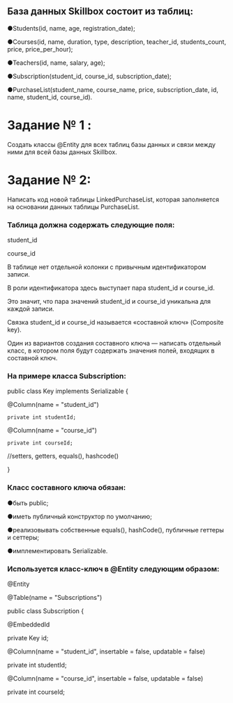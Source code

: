 ## База данных Skillbox состоит из таблиц:

●Students(id, name, age, registration_date); 

●Courses(id, name, duration, type, description, teacher_id, students_count, price, price_per_hour);

●Teachers(id, name, salary, age); 

●Subscription(student_id, course_id, subscription_date); 

●PurchaseList(student_name, course_name, price, subscription_date, id, name, student_id, course_id).

# Задание № 1 :
 
 Создать классы @Entity для всех таблиц базы данных и связи между ними для всей базы данных Skillbox.

# Задание № 2:

Написать код новой таблицы LinkedPurchaseList, которая заполняется на основании данных таблицы PurchaseList.

### Таблица должна содержать следующие поля:

student_id

course_id

В таблице нет отдельной колонки с привычным идентификатором записи. 

В роли идентификатора здесь выступает пара student_id и course_id.  

Это значит, что пара значений student_id и course_id уникальна для каждой записи.

Связка student_id и course_id называется «составной ключ» (Composite key). 

Один из вариантов создания составного ключа — написать отдельный класс, в котором поля будут содержать значения полей, входящих в составной ключ.

### На примере класса Subscription:

public class Key implements Serializable {

@Column(name = "student_id")

    private int studentId;

@Column(name = "course_id")

    private int courseId;

 //setters, getters, equals(), hashcode()

}

### Класс составного ключа обязан:

●быть public;

●иметь публичный конструктор по умолчанию;

●реализовывать собственные equals(), hashCode(), публичные геттеры и сеттеры;

●имплементировать Serializable.


 ### Используется класс-ключ в @Entity следующим образом:

@Entity

@Table(name = "Subscriptions")

public class Subscription {

  @EmbeddedId

  private Key id;

  @Column(name = "student_id", insertable = false, updatable = false)

  private int studentId;

  @Column(name = "course_id", insertable = false, updatable = false)

  private int courseId;
